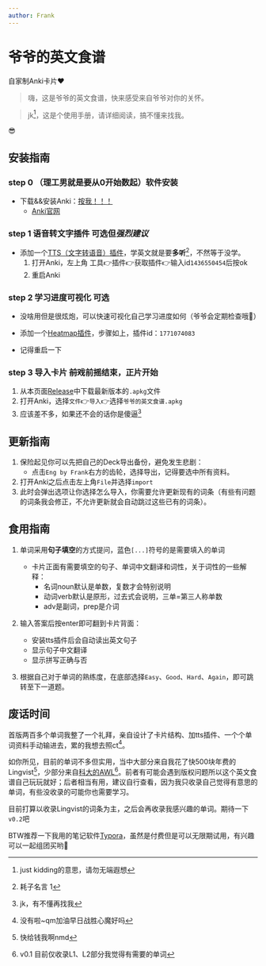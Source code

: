 ```yaml
---
author: Frank
---
```


# 爷爷的英文食谱

自家制Anki卡片❤️

> 嗨，这是爷爷的英文食谱，快来感受来自爷爷对你的关怀。

> jk[^1]，这是个使用手册，请详细阅读，搞不懂来找我。

😎

## 安装指南

### step 0 （理工男就是要从0开始数起）软件安装

- 下载&&安装Anki：[按我！！！](https://youtu.be/dQw4w9WgXcQ)
  - [Anki官网](https://apps.ankiweb.net/)

### step 1 语音转文字插件 可选但*强烈建议*

- 添加一个[TTS（文字转语音）插件](https://ankiweb.net/shared/info/1436550454)，学英文就是要**多听**[^2]，不然等于没学。
  1. 打开Anki，左上角 工具👉插件👉获取插件👉输入id`1436550454`后按ok
  2. 重启Anki

### step 2 学习进度可视化 可选

- 没啥用但是很炫炮，可以快速可视化自己学习进度如何（爷爷会定期检查哦🔨）

- 添加一个[Heatmap插件](https://ankiweb.net/shared/info/1771074083)，步骤如上，插件id：`1771074083`
- 记得重启一下

### step 3 导入卡片 ~~前戏~~前摇结束，正片开始

1. 从本页面[Release](https://github.com/oooohmygod/eng-receipt-by-papa/releases)中下载最新版本的`.apkg`文件
2. 打开Anki，选择`文件`👉`导入`👉选择`爷爷的英文食谱.apkg`
3. 应该差不多，如果还不会的话你是傻逼[^3]

## 更新指南

1. 保险起见你可以先把自己的Deck导出备份，避免发生悲剧：
   - 点击`Eng by Frank`右方的齿轮，选择导出，记得要选中所有资料。
2. 打开Anki之后点击左上角`File`并选择`import`
3. 此时会弹出选项让你选择怎么导入，你需要允许更新现有的词条（有些有问题的词条我会修正，不允许更新就会自动跳过这些已有的词条）。

## 食用指南

1. 单词采用**句子填空**的方式提问，蓝色`[...]`符号的是需要填入的单词
    - 卡片正面有需要填空的句子、单词中文翻译和词性，关于词性的一些解释：
      - 名词noun默认是单数，复数才会特别说明
      - 动词verb默认是原形，过去式会说明，三单=第三人称单数
      - adv是副词，prep是介词

2. 输入答案后按enter即可翻到卡片背面：
    - 安装tts插件后会自动读出英文句子
    - 显示句子中文翻译
    - 显示拼写正确与否

3. 根据自己对于单词的熟练度，在底部选择`Easy`、`Good`、`Hard`、`Again`，即可跳转至下一道题。

## 废话时间

首版两百多个单词我整了一个礼拜，亲自设计了卡片结构、加tts插件、一个个单词资料手动输进去，累的我想去照ct[^4]。

如你所见，目前的单词不多但实用，当中大部分来自我花了快500块年费的Lingvist[^5]，少部分来自[科大的AWL](https://cle.hkust.edu.hk/tests/elpa/awl)[^6]。前者有可能会遇到版权问题所以这个英文食谱自己玩玩就好；后者相当有用，建议自行查看，因为我只收录自己觉得有意思的单词，有些没收录的可能你也需要学习。

目前打算以收录Lingvist的词条为主，之后会再收录我感兴趣的单词。期待一下`v0.2`吧

BTW推荐一下我用的笔记软件[Typora](https://typora.io/)，虽然是付费但是可以无限期试用，有兴趣可以一起组团买哟🤞

[^1]: just kidding的意思，请勿无端遐想
[^2]: 耗子名言 1
[^3]: jk，有不懂再找我
[^4]: 没有啦~qm加油早日战胜心魔好吗
[^5]: 快给钱我啊nmd
[^6]: v0.1 目前仅收录L1、L2部分我觉得有需要的单词
